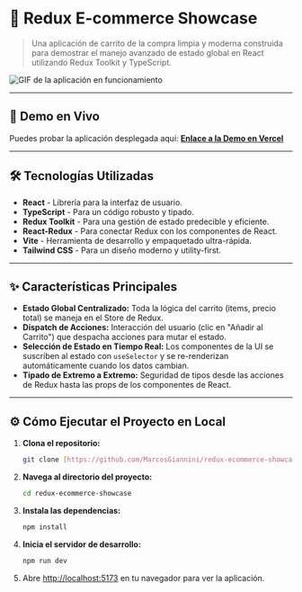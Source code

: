 # 🛒 Redux E-commerce Showcase

> Una aplicación de carrito de la compra limpia y moderna construida para demostrar el manejo avanzado de estado global en React utilizando Redux Toolkit y TypeScript.

![GIF de la aplicación en funcionamiento](URL_DEL_GIF_AQUI)

---

## 🚀 Demo en Vivo

Puedes probar la aplicación desplegada aquí: [**Enlace a la Demo en Vercel**](URL_DE_VERCEL_AQUI)

---

## 🛠️ Tecnologías Utilizadas

* **React** - Librería para la interfaz de usuario.
* **TypeScript** - Para un código robusto y tipado.
* **Redux Toolkit** - Para una gestión de estado predecible y eficiente.
* **React-Redux** - Para conectar Redux con los componentes de React.
* **Vite** - Herramienta de desarrollo y empaquetado ultra-rápida.
* **Tailwind CSS** - Para un diseño moderno y utility-first.

---

## ✨ Características Principales

* **Estado Global Centralizado:** Toda la lógica del carrito (items, precio total) se maneja en el Store de Redux.
* **Dispatch de Acciones:** Interacción del usuario (clic en "Añadir al Carrito") que despacha acciones para mutar el estado.
* **Selección de Estado en Tiempo Real:** Los componentes de la UI se suscriben al estado con `useSelector` y se re-renderizan automáticamente cuando los datos cambian.
* **Tipado de Extremo a Extremo:** Seguridad de tipos desde las acciones de Redux hasta las props de los componentes de React.

---

## ⚙️ Cómo Ejecutar el Proyecto en Local

1.  **Clona el repositorio:**
    ```bash
    git clone [https://github.com/MarcosGiannini/redux-ecommerce-showcase.git](https://github.com/MarcosGiannini/redux-ecommerce-showcase.git)
    ```
2.  **Navega al directorio del proyecto:**
    ```bash
    cd redux-ecommerce-showcase
    ```
3.  **Instala las dependencias:**
    ```bash
    npm install
    ```
4.  **Inicia el servidor de desarrollo:**
    ```bash
    npm run dev
    ```
5.  Abre [http://localhost:5173](http://localhost:5173) en tu navegador para ver la aplicación.